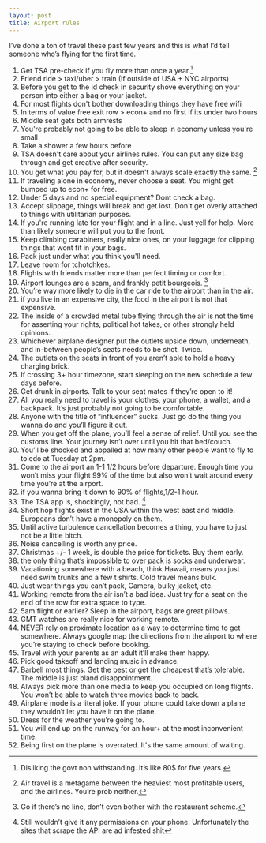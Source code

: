 ```yaml
---
layout: post
title: Airport rules
---
```

I’ve done a ton of travel these past few years and this is what I’d tell someone who’s flying for the first time. 

1. Get TSA pre-check if you fly more than once a year.[^1]
2. Friend ride > taxi/uber > train (If outside of USA + NYC airports)
3. Before you get to the id check in security shove everything on your person into either a bag or your jacket.
4. For most flights don't bother downloading things they have free wifi
5. In terms of value free exit row > econ+ and no first if its under two hours 
6. Middle seat gets both armrests
7. You're probably not going to be able to sleep in economy unless you're small 
8. Take a shower a few hours before
9. TSA doesn't care about your airlines rules. You can put any size bag through and get creative after security. 
10. You get what you pay for, but it doesn't always scale exactly the same. [^2]
11. If traveling alone in economy, never choose a seat. You might get bumped up to econ+ for free.
12. Under 5 days and no special equipment? Dont check a bag. 
13. Accept slippage, things will break and get lost. Don't get overly attached to things with utilitarian purposes.
14. If you're running late for your flight and in a line. Just yell for help. More than likely someone will put you to the front. 
15. Keep climbing carabiners, really nice ones, on your luggage for clipping things that wont fit in your bags.
16. Pack just under what you think you'll need. 
17. Leave room for tchotchkes. 
18. Flights with friends matter more than perfect timing or comfort.
19. Airport lounges are a scam, and frankly petit bourgeois. [^3]
20. You’re way more likely to die in the car ride to the airport than in the air.
21. if you live in an expensive city, the food in the airport is not that expensive. 
22. The inside of a crowded metal tube flying through the air is not the time for asserting your rights, political hot takes, or other strongly held opinions. 
23. Whichever airplane designer put the outlets upside down, underneath, and in-between people’s seats needs to be shot.  Twice. 
24. The outlets on the seats in front of you aren’t able to hold a heavy charging brick. 
25. If crossing 3+ hour timezone, start sleeping on the new schedule a few days before.
26. Get drunk in airports. Talk to your seat mates if they’re open to it!  
27. All you really need to travel is your clothes, your phone, a wallet, and a backpack. It’s just probably not going to be comfortable. 
28. Anyone with the title of “influencer” sucks. Just go do the thing you wanna do and you’ll figure it out. 
29. When you get off the plane, you’ll feel a sense of relief. Until you see the customs line. Your journey isn’t over until you hit that bed/couch. 
30. You’ll be shocked and appalled at how many other people want to fly to toledo at Tuesday at 2pm.
31. Come to the airport an 1-1 1/2 hours before departure. Enough time you won’t miss your flight 99% of the time but also won’t wait around every time you’re at the airport. 
32. if you wanna bring it down to 90% of flights,1/2-1 hour. 
33. The TSA app is, shockingly, not bad. [^4]
34. Short hop flights exist in the USA within the west east and middle. Europeans don’t have a monopoly on them. 
35. Until active turbulence cancellation becomes a thing, you have to just not be a little bitch. 
36. Noise cancelling is worth any price.
37. Christmas +/- 1 week, is double the price for tickets. Buy them early. 
38. the only thing that’s impossible to over pack is socks and underwear.
39. Vacationing somewhere with a beach, think Hawaii, means you just need swim trunks and a few t shirts.  Cold travel means bulk. 
40. Just wear things you can’t pack, Camera, bulky jacket, etc.
41. Working remote from the air isn’t a bad idea. Just try for a seat on the end of the row for extra space to type. 
42. 5am flight or earlier? Sleep in the airport, bags are great pillows. 
43. GMT watches are really nice for working remote.
44. NEVER rely on proximate location as a way to determine time to get somewhere. Always google map the directions from the airport to where you’re staying to check before booking. 
45. Travel with your parents as an adult it’ll make them happy. 
46. Pick good takeoff and landing music in advance.
47. Barbell most things. Get the best or get the cheapest that’s tolerable. The middle is just bland disappointment.
48. Always pick more than one media to keep you occupied on long flights. You won’t be able to watch three movies back to back. 
49. Airplane mode is a literal joke. If your phone could take down a plane they wouldn’t let you have it on the plane. 
50. Dress for the weather you’re going to. 
51. You will end up on the runway for an hour+ at the most inconvenient time. 
52. Being first on the plane is overrated. It's the same amount of waiting. 

[^1]: Disliking the govt non withstanding. It’s like 80$ for five years. 
[^2]: Air travel is a metagame between the heaviest most profitable users, and the airlines.  You’re prob neither. 
[^3]: Go if there’s no line, don’t even bother with the restaurant scheme. 
[^4]: Still wouldn’t give it any permissions on your phone. Unfortunately the sites that scrape the API are ad infested shit
